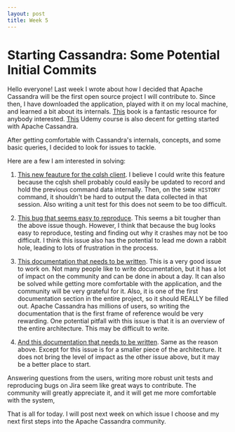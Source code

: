 ```yaml
---
layout: post
title: Week 5
---
```


# Starting Cassandra: Some Potential Initial Commits

Hello everyone! Last week I wrote about how I decided that Apache Cassandra will be the first open source project I will contribute to. Since then, I have downloaded the application, played with it on my local machine, and learned a bit about its internals. [This](https://www.amazon.com/Cassandra-Definitive-Guide-Eben-Hewitt/dp/1449390412) book is a fantastic resource for anybody interested. [This](https://www.udemy.com/learn-cassandra-from-scratch/) Udemy course is also decent for getting started with Apache Cassandra.

After getting comfortable with Cassandra's internals, concepts, and some basic queries, I decided to look for issues to tackle. 

Here are a few I am interested in solving:

1. [This new feauture for the cqlsh client](https://issues.apache.org/jira/browse/CASSANDRA-15046?jql=project%20%3D%20CASSANDRA%20AND%20assignee%20in%20(EMPTY)). I believe I could write this feature because the cqlsh shell probably could easily be updated to record and hold the previous command data internally. Then, on the `SHOW HISTORY` command, it shouldn't be hard to output the data collected in that session. Also writing a unit test for this does not seem to be too difficult.

2. [This bug that seems easy to reproduce](https://issues.apache.org/jira/browse/CASSANDRA-15044?jql=project%20%3D%20CASSANDRA%20AND%20assignee%20in%20(EMPTY)). This seems a bit tougher than the above issue though. However, I think that because the bug looks easy to reproduce, testing and finding out why it crashes may not be too difficult. I think this issue also has the potential to lead me down a rabbit hole, leading to lots of frustration in the process.

3. [This documentation that needs to be written](http://cassandra.apache.org/doc/latest/architecture/overview.html). This is a very good issue to work on. Not many people like to write documentation, but it has a lot of impact on the community and can be done in about a day. It can also be solved while getting more comfortable with the application, and the community will be very grateful for it. Also, it is one of the first documentation section in the entire project, so it should REALLY be filled out. Apache Cassandra has millions of users, so writing the documentation that is the first frame of reference would be very rewarding. One potential pitfall with this issue is that it is an overview of the entire architecture. This may be difficult to write.

4. [And this documentation that needs to be written](http://cassandra.apache.org/doc/latest/architecture/dynamo.html). Same as the reason above. Except for this issue is for a smaller piece of the architecture. It does not bring the level of impact as the other issue above, but it may be a better place to start.

Answering questions from the users, writing more robust unit tests and reproducing bugs on Jira seem like great ways to contribute. The community will greatly appreciate it, and it will get me more comfortable with the system,

That is all for today. I will post next week on which issue I choose and my next first steps into the Apache Cassandra community.
